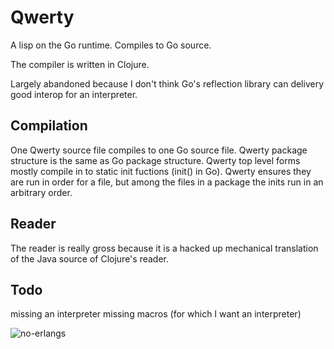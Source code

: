 # Qwerty

A lisp on the Go runtime. Compiles to Go source.

The compiler is written in Clojure.

Largely abandoned because I don't think Go's reflection library can
delivery good interop for an interpreter.

## Compilation

One Qwerty source file compiles to one Go source file. Qwerty package
structure is the same as Go package structure. Qwerty top level forms
mostly compile in to static init fuctions (init() in Go). Qwerty
ensures they are run in order for a file, but among the files in a
package the inits run in an arbitrary order. 

## Reader

The reader is really gross because it is a hacked up mechanical
translation of the Java source of Clojure's reader.

## Todo

missing an interpreter
missing macros (for which I want an interpreter)

![no-erlangs](http://members.iinet.net.au/~clark/images/ErlangMeter3MP.jpg)
